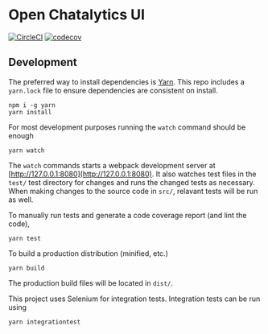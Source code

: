 # Open Chatalytics UI

[![CircleCI](https://circleci.com/gh/OpenChatAlytics/OpenChatAlyticsUI.svg?style=shield&circle-token=:circle-ci-badge-token)](https://circleci.com/gh/OpenChatAlytics/OpenChatAlyticsUI/tree/master)
[![codecov](https://codecov.io/gh/OpenChatAlytics/OpenChatAlyticsUI/branch/master/graph/badge.svg)](https://codecov.io/gh/OpenChatAlytics/OpenChatAlyticsUI)

## Development

The preferred way to install dependencies is [Yarn](https://github.com/yarnpkg/yarn).  This repo
includes a `yarn.lock` file to ensure dependencies are consistent on install.

```
npm i -g yarn
yarn install
```

For most development purposes running the `watch` command should be enough

```
yarn watch
```

The `watch` commands starts a webpack development server at
[http://127.0.0.1:8080](http://127.0.0.1:8080).  It also watches test files in the `test/` test
directory for changes and runs the changed tests as necessary.  When making changes to the source
code in `src/`, relavant tests will be run as well.

To manually run tests and generate a code coverage report (and lint the code),

```
yarn test
```

To build a production distribution (minified, etc.)

```
yarn build
```

The production build files will be located in `dist/`.

This project uses Selenium for integration tests.  Integration tests can be run using

```
yarn integrationtest
```